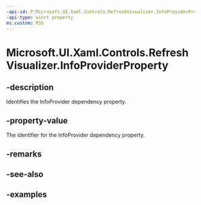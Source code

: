 ```yaml
---
-api-id: P:Microsoft.UI.Xaml.Controls.RefreshVisualizer.InfoProviderProperty
-api-type: winrt property
ms.custom: RS5
---
```

<!-- Property syntax.
public DependencyProperty InfoProviderProperty { get; }
-->

# Microsoft.UI.Xaml.Controls.RefreshVisualizer.InfoProviderProperty


## -description

Identifies the InfoProvider dependency property.


## -property-value

The identifier for the InfoProvider dependency property.


## -remarks


## -see-also


## -examples



